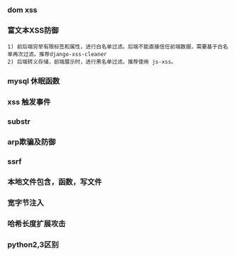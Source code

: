 ### dom xss


### 富文本XSS防御
	1) 前后端穷举有限标签和属性，进行白名单过滤。后端不能直接信任前端数据，需要基于白名单再次过滤。推荐django-xss-cleaner
	2) 后端转义存储，前端展示时，进行黑名单过滤。推荐使用 js-xss。

### mysql 休眠函数

### xss 触发事件

### substr

### arp欺骗及防御

### ssrf

### 本地文件包含，函数，写文件

### 宽字节注入

### 哈希长度扩展攻击

### python2,3区别

